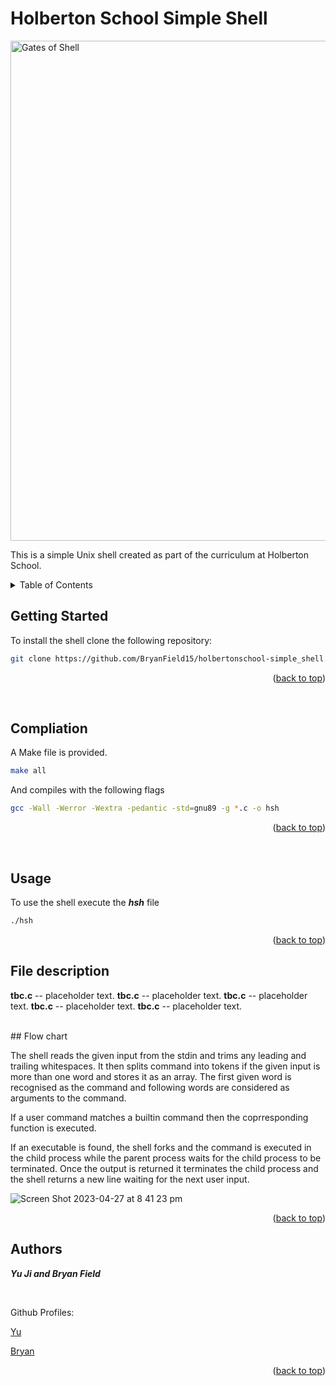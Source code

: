 # Holberton School Simple Shell

<img src="https://images.immediate.co.uk/production/volatile/sites/4/2022/06/Shells-chambered-nautilus-a081684.jpg?quality=90&webp=true&resize=940,400" alt="Gates of Shell" width="800">

This is a simple Unix shell created as part of the curriculum at Holberton School.
<!-- TABLE OF CONTENTS -->
<details>
  <summary>Table of Contents</summary>
  <ol>
    <li><a href="#compliation">Compliation</a></li>
    <li><a href="#usage">Usage</a></li>
    <li><a href="#file-description">File description</a></li>
    <li> <a href="#flow-chart">About The Project</a></li>
    <li><a href="#authors">Authors</a></li>
  </ol>
</details>  

## Getting Started

To install the shell clone the following repository:<br>
```bash
git clone https://github.com/BryanField15/holbertonschool-simple_shell.git
```
<p align="right">(<a href="#readme-top">back to top</a>)</p>
<br>

<!-- COMPLIATION -->      
## Compliation

A Make file is provided.
```bash
make all
```
And compiles with the following flags
```bash
gcc -Wall -Werror -Wextra -pedantic -std=gnu89 -g *.c -o hsh
```
<p align="right">(<a href="#readme-top">back to top</a>)</p>
<br>

<!-- USAGE -->
## Usage

To use the shell execute the ***hsh*** file

```bash
./hsh
```

<p align="right">(<a href="#readme-top">back to top</a>)</p>

<!-- FILE DESCRIPTION -->
## File description

**tbc.c** -- placeholder text.
**tbc.c** -- placeholder text.
**tbc.c** -- placeholder text.
**tbc.c** -- placeholder text.
**tbc.c** -- placeholder text.

<br>
<!-- FLOW CHART -->
## Flow chart

The shell reads the given input from the stdin and trims any leading and trailing whitespaces. It then splits command into tokens if the given input is more than one word and stores it as an array.  The first given word is recognised as the command and following words are considered as arguments to the command.

If a user command matches a builtin command then the coprresponding function is executed.

If an executable is found, the shell forks and the command is executed in the child process while the parent process waits for the child process to be terminated. Once the output is returned it terminates the child process and the shell returns a new line waiting for the next user input.
<br>

![Screen Shot 2023-04-27 at 8 41 23 pm](https://user-images.githubusercontent.com/124537848/234839116-5b67446e-0e88-4889-bb63-9bfd33133489.png)

<p align="right">(<a href="#readme-top">back to top</a>)</p>

<!-- AUTHORS -->
## Authors
***Yu Ji and Bryan Field***

<br>

</i>Github Profiles:

[Yu](https://github.com/YuJi-2023)

[Bryan](https://github.com/BryanField15)

<p align="right">(<a href="#readme-top">back to top</a>)</p>
